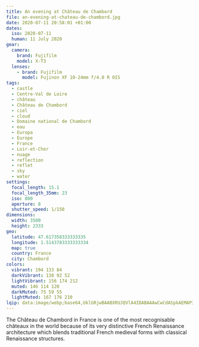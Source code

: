 ```yaml
---
title: An evening at Château de Chambord
file: an-evening-at-chateau-de-chambord.jpg
date: 2020-07-11 20:58:01 +01:00
dates:
  iso: 2020-07-11
  human: 11 July 2020
gear:
  camera:
    brand: Fujifilm
    model: X-T3
  lenses:
    - brand: Fujifilm
      model: Fujinon XF 10-24mm f/4.0 R OIS
tags:
  - castle
  - Centre-Val de Loire
  - château
  - Château de Chambord
  - ciel
  - cloud
  - Domaine national de Chambord
  - eau
  - Europa
  - Europe
  - France
  - Loir-et-Cher
  - nuage
  - reflection
  - reflet
  - sky
  - water
settings:
  focal_length: 15.1
  focal_length_35mm: 23
  iso: 800
  aperture: 8
  shutter_speed: 1/150
dimensions:
  width: 3500
  height: 2333
geo:
  latitude: 47.617358333333335
  longitude: 1.5143783333333334
  map: true
  country: France
  city: Chambord
colors:
  vibrant: 194 133 84
  darkVibrant: 138 92 52
  lightVibrant: 156 174 212
  muted: 146 114 120
  darkMuted: 75 59 55
  lightMuted: 167 176 210
lqip: data:image/webp;base64,UklGRjwBAABXRUJQVlA4IDABAAAwCwCdASpkAEMAP3GmzVo0tj+qrrcKi/AuCWMAzcA0knGmw89ar2ex9XCmHFqJpaLGkUN36rpxYCijvrgb88EesA2fG5sfuCYjeEhW0Bft62NovblsrmBvrgSrzcEwEW1FgAD+2bCN+jse4M4/Yj92EFGXivsllNBX7L2w+b8b3b2crHEsCLTuP+jgpLnEJyZMno2SmEyPNVkcF/qGOPe7iwV1cAta4LyJAv/B1Itf0RWoRD50bvX2qe6u0ZnsefAZ3DenUr4RAp8Fh7qYFz4epiY6/4LGykshJas6nr9opAA3MDv9pFxdcaddVeeF8sOLNs3uM9e7kloJYpNIUZ9KTxtG0w5Q33dfwevIXFjLDZZcXHhZ5AKT1LxPgR7iwzqSwDRV366OE+SBQO4rhIAA
---
```


The Château de Chambord in France is one of the most recognisable châteaux in the world because of its very distinctive French Renaissance architecture which blends traditional French medieval forms with classical Renaissance structures.
